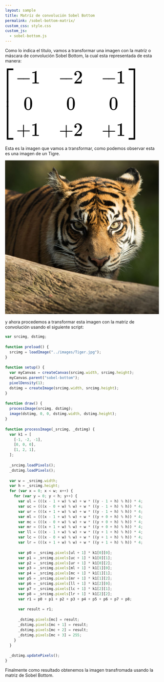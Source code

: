 ```yaml
---
layout: sample
title: Matríz de convolución Sobel Bottom
permalink: /sobel-bottom-matrix/
custom_css: style.css
custom_js:
  - sobel-bottom.js
---
```


Como lo indica el titulo, vamos a transformar una imagen con la matríz o máscara de convolución Sobel Bottom, la cual esta representada de esta manera:

<img src="../images/Sobel-Bottom-Matrix.png" alt="Sobel-Bottom Matrix" class="center-matrix">

Esta es la imagen que vamos a transformar, como podemos observar esta es una imagen de un Tigre.

<img src="../images/Tiger.jpg" alt="Tiger" class="center-image">

y ahora procedemos a transformar esta imagen con la matriz de convolución usando el siguiente script:

```js
var srcimg, dstimg;

function preload() {
  srcimg = loadImage("../images/Tiger.jpg");
}

function setup() {
  var myCanvas = createCanvas(srcimg.width, srcimg.height);
  myCanvas.parent("sobel-bottom");
  pixelDensity(1);
  dstimg = createImage(srcimg.width, srcimg.height);
}

function draw() {
  processImage(srcimg, dstimg);
  image(dstimg, 0, 0, dstimg.width, dstimg.height);
}

function processImage(_srcimg, _dstimg) {
  var k1 = [
    [-1, -2, -1],
    [0, 0, 0],
    [1, 2, 1],
  ];

  _srcimg.loadPixels();
  _dstimg.loadPixels();

  var w = _srcimg.width;
  var h = _srcimg.height;
  for (var x = 0; x < w; x++) {
    for (var y = 0; y < h; y++) {
      var ul = (((x - 1 + w) % w) + w * ((y - 1 + h) % h)) * 4;
      var uc = (((x - 0 + w) % w) + w * ((y - 1 + h) % h)) * 4;
      var ur = (((x + 1 + w) % w) + w * ((y - 1 + h) % h)) * 4;
      var ml = (((x - 1 + w) % w) + w * ((y + 0 + h) % h)) * 4;
      var mc = (((x - 0 + w) % w) + w * ((y + 0 + h) % h)) * 4;
      var mr = (((x + 1 + w) % w) + w * ((y + 0 + h) % h)) * 4;
      var ll = (((x - 1 + w) % w) + w * ((y + 1 + h) % h)) * 4;
      var lc = (((x - 0 + w) % w) + w * ((y + 1 + h) % h)) * 4;
      var lr = (((x + 1 + w) % w) + w * ((y + 1 + h) % h)) * 4;

      var p0 = _srcimg.pixels[ul + 1] * k1[0][0];
      var p1 = _srcimg.pixels[uc + 1] * k1[0][1];
      var p2 = _srcimg.pixels[ur + 1] * k1[0][2];
      var p3 = _srcimg.pixels[ml + 1] * k1[1][0];
      var p4 = _srcimg.pixels[mc + 1] * k1[1][1];
      var p5 = _srcimg.pixels[mr + 1] * k1[1][2];
      var p6 = _srcimg.pixels[ll + 1] * k1[2][0];
      var p7 = _srcimg.pixels[lc + 1] * k1[2][1];
      var p8 = _srcimg.pixels[lr + 1] * k1[2][2];
      var r1 = p0 + p1 + p2 + p3 + p4 + p5 + p6 + p7 + p8;

      var result = r1;

      _dstimg.pixels[mc] = result;
      _dstimg.pixels[mc + 1] = result;
      _dstimg.pixels[mc + 2] = result;
      _dstimg.pixels[mc + 3] = 255;
    }
  }

  _dstimg.updatePixels();
}
```
Finalmente como resultado obtenemos la imagen transfromada usando la matriz de Sobel Bottom.

<div class="sketch-matrix" id='sobel-bottom'></div>
